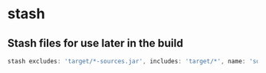 # stash

## Stash files for use later in the build



```groovy
stash excludes: 'target/*-sources.jar', includes: 'target/*', name: 'source'
```

